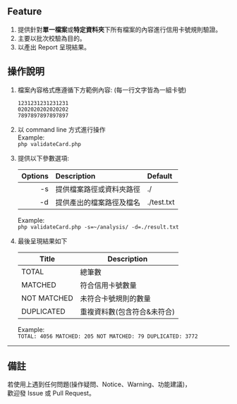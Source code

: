 ## Feature
1. 提供針對**單一檔案**或**特定資料夾**下所有檔案的內容進行信用卡號規則驗證。
2. 主要以批次校驗為目的。  
3. 以產出 Report 呈現結果。

## 操作說明
1. 檔案內容格式應遵循下方範例內容: (每一行文字皆為一組卡號)
    ```
    1231231231231231
    0202020202020202
    7897897897897897
    ```
2. 以 command line 方式進行操作  
   Example:  
   `php validateCard.php`
3. 提供以下參數選項:  
   
    Options|Description|Default
    ------:|:----------|:-----
    -s     | 提供檔案路徑或資料夾路徑 | ./
    -d     | 提供產出的檔案路徑及檔名 | ./test.txt
    
    Example:  
    `php validateCard.php -s=~/analysis/ -d=./result.txt`
4. 最後呈現結果如下  
   
   Title|Description
   -|-
   TOTAL|總筆數
   MATCHED|符合信用卡號數量
   NOT MATCHED|未符合卡號規則的數量
   DUPLICATED|重複資料數(包含符合&未符合)

    Example:  
   `TOTAL: 4056 MATCHED: 205 NOT MATCHED: 79 DUPLICATED: 3772`

---
## 備註
若使用上遇到任何問題(操作疑問、Notice、Warning、功能建議)，  
歡迎發 Issue 或 Pull Request。